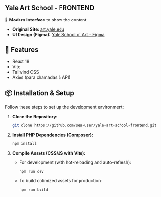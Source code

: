 ## Yale Art School - FRONTEND

🎨 **Modern Interface** to show the content

*   **Original Site:** [art.yale.edu](https://art.yale.edu/)
*   **UI Design (Figma):** [Yale School of Art - Figma](https://www.figma.com/file/rnX2TausVQWrb9xW3OUl16/YALE-SCHOOL-%C2%ADOF-ART)

## 🚀 Features

- React 18
- Vite
- Tailwind CSS
- Axios (para chamadas à API)

## 📦 Installation & Setup

Follow these steps to set up the development environment:

1.  **Clone the Repository:**
    ```bash
    git clone https://github.com/seu-user/yale-art-school-frontend.git
    ```

2.  **Install PHP Dependencies (Composer):**
    ```bash
    npm install
    ```

3.  **Compile Assets (CSS/JS with Vite):**
    *   For development (with hot-reloading and auto-refresh):
        ```bash
        npm run dev
        ```
    *   To build optimized assets for production:
        ```bash
        npm run build
        ```